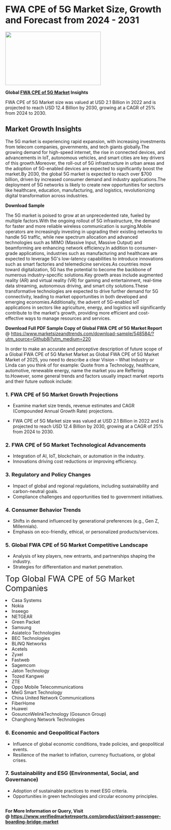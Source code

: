 <H1>FWA CPE of 5G Market Size, Growth and Forecast from 2024 - 2031</H1><img class="aligncenter size-medium wp-image-584254" src="https://thirdeyenews.in/wp-content/uploads/2024/09/Global-Market-Research-300x168.jpeg" alt="" width="300" height="168" /><p><strong>Global&nbsp;<a href="https://www.marketsizeandtrends.com/download-sample/548584/?utm_source=Github8j?utm_medium=220">FWA CPE of 5G Market</a> Insights</strong></p><p>FWA CPE of 5G Market size was valued at USD 2.1 Billion in 2022 and is projected to reach USD 12.4 Billion by 2030, growing at a CAGR of 25% from 2024 to 2030.</p><p><h2>Market Growth Insights</h2> <p>The 5G market is experiencing rapid expansion, with increasing investments from telecom companies, governments, and tech giants globally.The growing demand for high-speed internet, the rise in connected devices, and advancements in IoT, autonomous vehicles, and smart cities are key drivers of this growth.Moreover, the roll-out of 5G infrastructure in urban areas and the adoption of 5G-enabled devices are expected to significantly boost the market.By 2030, the global 5G market is expected to reach over $700 billion, driven by increased consumer demand and industry applications.The deployment of 5G networks is likely to create new opportunities for sectors like healthcare, education, manufacturing, and logistics, revolutionizing digital transformation across industries.</p> <p><strong>Download Sample</strong></p> <p>The 5G market is poised to grow at an unprecedented rate, fueled by multiple factors.With the ongoing rollout of 5G infrastructure, the demand for faster and more reliable wireless communication is surging.Mobile operators are increasingly investing in upgrading their existing networks to handle 5G traffic, while new spectrum allocation and advanced technologies such as MIMO (Massive Input, Massive Output) and beamforming are enhancing network efficiency.In addition to consumer-grade applications, industries such as manufacturing and healthcare are expected to leverage 5G's low-latency capabilities to introduce innovations such as smart factories and telemedicine services.As countries move toward digitalization, 5G has the potential to become the backbone of numerous industry-specific solutions.Key growth areas include augmented reality (AR) and virtual reality (VR) for gaming and entertainment, real-time data streaming, autonomous driving, and smart city solutions.These transformative technologies are expected to drive further demand for 5G connectivity, leading to market opportunities in both developed and emerging economies.Additionally, the advent of 5G-enabled IoT applications in sectors like agriculture, energy, and logistics will significantly contribute to the market's growth, providing more efficient and cost-effective ways to manage resources and services.</p> <p><span class=""><strong>Download Full PDF Sample Copy of Global FWA CPE of 5G Market Report</strong> @ <a href="https://www.marketsizeandtrends.com/download-sample/548584/?utm_source=Github8j?utm_medium=220" target="_blank">https://www.marketsizeandtrends.com/download-sample/548584/?utm_source=Github8j?utm_medium=220</a></span></p><p>In order to make an accurate and perceptive description of future scope of a Global&nbsp;FWA CPE of 5G Market Market as Global&nbsp;FWA CPE of 5G Market Market of 2025, you need to describe a clear Vision &ndash; What Industry or Linda can you think of for example: Quote from a Technology, healthcare, automotive, renewable energy, name the market you are Reffering to.However, some general trends and factors usually impact market reports and their future outlook include:</p><h3>1.&nbsp;<strong>FWA CPE of 5G Market Growth Projections</strong></h3><ul><li>Examine market size trends, revenue estimates and CAGR (Compounded Annual Growth Rate) projections.</li><li><p>FWA CPE of 5G Market size was valued at USD 2.1 Billion in 2022 and is projected to reach USD 12.4 Billion by 2030, growing at a CAGR of 25% from 2024 to 2030.</p></li></ul><h3>2.&nbsp;<strong>FWA CPE of 5G Market Technological Advancements</strong></h3><ul><li>Integration of AI, IoT, blockchain, or automation in the industry.</li><li>Innovations driving cost reductions or improving efficiency.</li></ul><h3>3.&nbsp;<strong>Regulatory and Policy Changes</strong></h3><ul><li>Impact of global and regional regulations, including sustainability and carbon-neutral goals.</li><li>Compliance challenges and opportunities tied to government initiatives.</li></ul><h3>4.&nbsp;<strong>Consumer Behavior Trends</strong></h3><ul><li>Shifts in demand influenced by generational preferences (e.g., Gen Z, Millennials).</li><li>Emphasis on eco-friendly, ethical, or personalized products/services.</li></ul><h3>5.&nbsp;<strong>Global FWA CPE of 5G Market Competitive Landscape</strong></h3><ul><li>Analysis of key players, new entrants, and partnerships shaping the industry.</li><li>Strategies for differentiation and market penetration.</li></ul><p data-pm-slice="1 1 []"><span style="color: inherit; font-family: inherit; font-size: 25px;">Top Global FWA CPE of 5G Market Companies</span></p><div class="" data-test-id=""><p><li>Casa Systems</li><li> Nokia</li><li> Inseego</li><li> NETGEAR</li><li> Green Packet</li><li> Samsung</li><li> Asiatelco Technologies</li><li> BEC Technologies</li><li> BLiNQ Networks</li><li> Acetels</li><li> Zyxel</li><li> Fastweb</li><li> Sagemcom</li><li> Jaton Technology</li><li> Tozed Kangwei</li><li> ZTE</li><li> Oppo Mobile Telecommunications</li><li> MeiG Smart Technology</li><li> China United Network Communications</li><li> FiberHome</li><li> Huawei</li><li> GosuncnWelinkTechnology (Gosuncn Group)</li><li> Changhong Network Technologies</li></p></div><h3>6.&nbsp;<strong>Economic and Geopolitical Factors</strong></h3><ul><li>Influence of global economic conditions, trade policies, and geopolitical events.</li><li>Resilience of the market to inflation, currency fluctuations, or global crises.</li></ul><h3>7.&nbsp;<strong>Sustainability and ESG (Environmental, Social, and Governance)</strong></h3><ul><li>Adoption of sustainable practices to meet ESG criteria.</li><li>Opportunities in green technologies and circular economy principles.</li></ul><h2><strong style="font-size: 14px;">For More Information or Query, Visit @&nbsp;</strong><a style="background-color: #ffffff; font-size: 14px;" href="https://www.marketsizeandtrends.com/report/fwa-cpe-of-5g-market/" target="_blank">https://www.verifiedmarketreports.com/product/airport-passenger-boarding-bridge-market</a></h2>